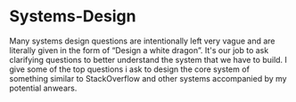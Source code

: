# Systems-Design

Many systems design questions are intentionally left very vague and are literally given in the form of “Design a white dragon”. It's our job to ask clarifying questions to better understand the system that we have to build.
I give some of the top questions i ask to design the core system of something similar to StackOverflow and other systems accompanied by my potential anwears.
